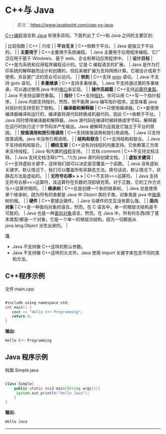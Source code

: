 # C++与 Java

> 原文：<https://www.javatpoint.com/cpp-vs-java>

[C++编程](cpp-tutorial)语言和 [Java](java-tutorial) 有很多异同。下面列出了 C++和 Java 之间的主要区别:

| 比较指数 | C++ | 爪哇 |
| **平台无关** | C++依赖于平台。 | Java 是独立于平台的。 |
| **主要用于** | C++主要用于系统编程。 | Java 主要用于应用程序编程。它广泛应用于基于 Windows、基于 web、企业和移动应用程序中。 |
| **设计目标** | C++是为系统和应用程序编程设计的。它是 C 编程语言的扩展。 | Java 是作为打印系统的解释器而设计和创建的，但后来被扩展为支持网络计算。它被设计成易于使用，并且更广泛的受众可以访问。 |
| **转到** | C++支持 [goto](cpp-goto-statement) 语句。 | Java 不支持 goto 语句。 |
| **多重继承** | C++支持多重继承。 | Java 不支持通过类的多重继承。可以通过使用 java 中的[接口](interface-in-java)来实现。 |
| **操作员超载** | C++支持[运算符重载](cpp-overloading)。 | Java 不支持运算符重载。 |
| **指针** | C++支持[指针](cpp-pointers)。你可以用 C++写一个指针程序。 | Java 内部支持指针。然而，你不能用 java 编写指针程序。这意味着 java 对指针的支持受到了限制。 |
| **编译器和解释器** | C++只使用编译器。C++是使用编译器编译和运行的，编译器将源代码转换成机器代码，因此 C++依赖于平台。 | Java 同时使用编译器和解释器。Java 源代码在编译时被转换成字节码。解释器在运行时执行这个字节码并产生输出。Java 被解释为这就是它独立于平台的原因。 |
| **按值调用和按引用调用** | C++支持按值调用和按引用调用。 | Java 只支持按值调用。java 中没有引用调用。 |
| **结构和联合** | C++支持结构和联合。 | Java 不支持结构和联合。 |
| **螺纹支架** | C++没有对线程的内置支持。它依赖第三方库来支持线程。 | Java 有内置的[线程](multithreading-in-java)支持。 |
| 文档 comment | C++不支持文档注释。 | Java 支持文档注释(/**)...*/)为 java 源代码创建文档。 |
| **虚拟关键词** | C++支持虚拟关键字，这样我们就可以决定是否覆盖一个函数。 | Java 没有虚拟关键字。默认情况下，我们可以覆盖所有非静态方法。换句话说，默认情况下，非静态方法是虚拟的。 |
| **无符号右移> > >** | C++不支持>>>运算符。 | Java 支持无符号右移>>>运算符，该运算符在负数的顶部填充零。对于正数，它的工作方式与>>运算符相同。 |
| **继承树** | C++总是创建一个新的继承树。 | Java 总是使用单个继承树，因为所有的类都是 Java 中 Object 类的子类。对象类是 java 中[继承](inheritance-in-java)树的根。 |
| **硬件** | C++更接近硬件。 | Java 与硬件的交互没有那么强。 |
| **面向对象** | C++是一种面向对象的语言。然而，在 C 语言中，单一的根层次结构是不可能的。 | Java 也是一种[面向对象](java-oops-concepts)语言。然而，在 Java 中，所有的东西(除了基本类型)都是一个对象。它是一个单一的根层次结构，因为一切都是从 java.lang.Object 派生出来的。 |

**注**

*   Java 不支持像 C++这样的默认参数。
*   Java 不支持像 C++这样的头文件。Java 使用 import 关键字来包含不同的类和方法。

## C++程序示例

文件:main.cpp

```java

#include using namespace std;
int main() {
   cout << "Hello C++ Programming";
   return 0;
} 
```

**输出:**

```java
Hello C++ Programming

```

## Java 程序示例

档案:Simple.java

```java

class Simple{
    public static void main(String args[]){
     System.out.println("Hello Java");
    }
}

```

**输出:**

```java
Hello Java

```

* * *
